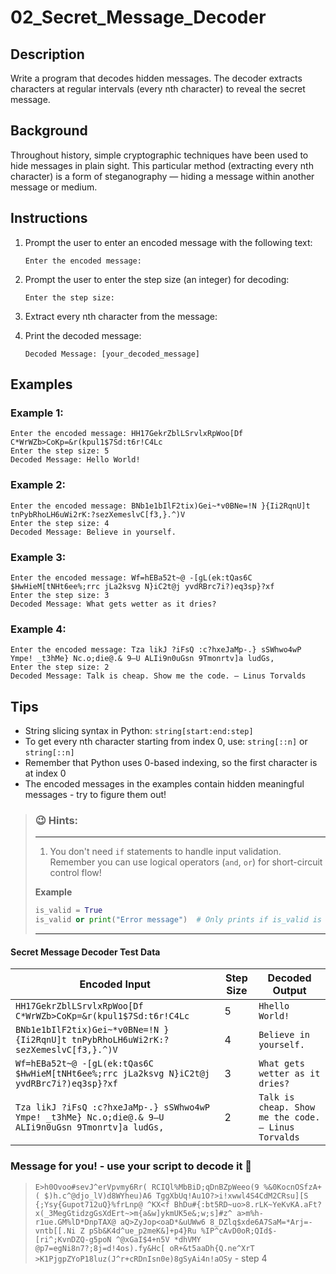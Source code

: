 # 02_Secret_Message_Decoder

## Description

Write a program that decodes hidden messages. The decoder extracts characters at regular intervals (every nth character) to reveal the secret message.

## Background

Throughout history, simple cryptographic techniques have been used to hide messages in plain sight. This particular method (extracting every nth character) is a form of steganography — hiding a message within another message or medium.

## Instructions

1. Prompt the user to enter an encoded message with the following text:

   ```
   Enter the encoded message:
   ```

2. Prompt the user to enter the step size (an integer) for decoding:

   ```
   Enter the step size:
   ```

3. Extract every nth character from the message:

4. Print the decoded message:
   ```
   Decoded Message: [your_decoded_message]
   ```

## Examples

### Example 1:

```
Enter the encoded message: HH17GekrZblLSrvlxRpWoo[Df C*WrWZb>CoKp=&r(kpul1$7Sd:t6r!C4Lc
Enter the step size: 5
Decoded Message: Hello World!
```

### Example 2:

```
Enter the encoded message: BNb1e1bIlF2tix)Gei~*v0BNe=!N }{Ii2RqnU]t tnPybRhoLH6uWi2rK:?sezXemeslvC[f3,}.^)V
Enter the step size: 4
Decoded Message: Believe in yourself.
```

### Example 3:

```
Enter the encoded message: Wf=hEBa52t~@ -[gL(ek:tQas6C $HwHieM[tNHt6ee%;rrc jLa2ksvg N}iC2t@j yvdRBrc7i?)eq3sp}?xf
Enter the step size: 3
Decoded Message: What gets wetter as it dries?
```

### Example 4:

```
Enter the encoded message: Tza likJ ?iFsQ :c?hxeJaMp-.} sSWhwo4wP Ympe! _t3hMe} Nc.o;die@.& 9—U ALIi9n0uGsn 9Tmonrtv]a ludGs,
Enter the step size: 2
Decoded Message: Talk is cheap. Show me the code. — Linus Torvalds
```

## Tips

- String slicing syntax in Python: `string[start:end:step]`
- To get every nth character starting from index 0, use: `string[::n]` or `string[::n]`
- Remember that Python uses 0-based indexing, so the first character is at index 0
- The encoded messages in the examples contain hidden meaningful messages - try to figure them out!

> ### 😉 Hints:
>
> ---
>
> 1. You don't need `if` statements to handle input validation. Remember you can use logical operators (`and`, `or`) for short-circuit control flow!
>
> **Example**
>
> ```python
> is_valid = True
> is_valid or print("Error message")  # Only prints if is_valid is False
> ```
>
> ---

#### Secret Message Decoder Test Data

| Encoded Input                                                                                        | Step Size | Decoded Output                                      |
| ---------------------------------------------------------------------------------------------------- | --------- | --------------------------------------------------- |
| `HH17GekrZblLSrvlxRpWoo[Df C*WrWZb>CoKp=&r(kpul1$7Sd:t6r!C4Lc`                                  | 5         | `Hhello World!`                                     |
| `BNb1e1bIlF2tix)Gei~*v0BNe=!N }{Ii2RqnU]t tnPybRhoLH6uWi2rK:?sezXemeslvC[f3,}.^)V`                   | 4         | `Believe in yourself.`                              |
| `Wf=hEBa52t~@ -[gL(ek:tQas6C $HwHieM[tNHt6ee%;rrc jLa2ksvg N}iC2t@j yvdRBrc7i?)eq3sp}?xf`            | 3         | `What gets wetter as it dries?`                     |
| `Tza likJ ?iFsQ :c?hxeJaMp-.} sSWhwo4wP Ympe! _t3hMe} Nc.o;die@.& 9—U ALIi9n0uGsn 9Tmonrtv]a ludGs,` | 2         | `Talk is cheap. Show me the code. — Linus Torvalds` |

### Message for you! - use your script to decode it 🚀

> `E>h0Ovoo#sevJ^erVpvmy6Rr( RCIQl%MbBiD;qDnBZpWeeo(9 %&0KocnOSfzA+( $)h.c^@djo_lV)d8WYheu)A6 TggXbUq!Au1O?>i!xwwl4S4CdM2CRsu][S {;Ysy{Gupot712uQ}%frLnp@ ^KX<f BhDu#{:bt5RD~uo>8.rLK~YeKvKA.aFt? x(_3MegGtidzgGsXdErt~>m{a&w]ykmUK5e&;w;s]#z^ a>m%h-r1ue.GM%lD*DnpTAX@ aQ>ZyJop<oaD*&uUWw6 8_DZlq$xde6A7SaM=*Arj=-vntb[[.Ni Z pSb&K4d^ue_p2meK&]+p4}Ru %IP^cAvD0oR;QId$-[ri^;KvnDZQ-g5poN ^@xGaI$4+n5V *dhVMY @p7=egNi8n7?;8j=d!4os).fy&Hc[ oR+&t5aaDh{Q.ne^XrT >K1PjgpZYoP18luz(J^r+cRDnIsn0e)8gSyAi4n!aOSy` - step 4
